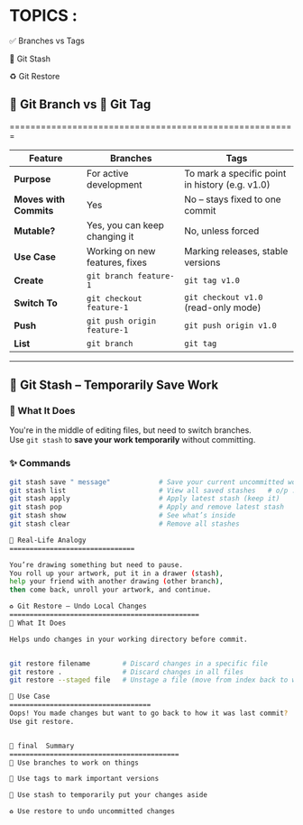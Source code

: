 TOPICS :
=================

✅ Branches vs Tags

🧳 Git Stash

♻️ Git Restore


## 🔀 Git Branch vs 🔖 Git Tag 
=======================================================

| Feature           | Branches                          | Tags                                      |
|-------------------|-----------------------------------|-------------------------------------------|
| **Purpose**        | For active development             | To mark a specific point in history (e.g. v1.0) |
| **Moves with Commits** | Yes                            | No – stays fixed to one commit            |
| **Mutable?**       | Yes, you can keep changing it     | No, unless forced                         |
| **Use Case**       | Working on new features, fixes    | Marking releases, stable versions         |
| **Create**         | `git branch feature-1`            | `git tag v1.0`                            |
| **Switch To**      | `git checkout feature-1`          | `git checkout v1.0` (read-only mode)      |
| **Push**           | `git push origin feature-1`       | `git push origin v1.0`                    |
| **List**           | `git branch`                      | `git tag`                                 |

---

## 🧳 Git Stash – Temporarily Save Work

### 🎯 What It Does
You're in the middle of editing files, but need to switch branches.  
Use `git stash` to **save your work temporarily** without committing.

### ✨ Commands

```bash
git stash save " message"            # Save your current uncommitted work
git stash list                       # View all saved stashes   # o/p : stash@{1289} ,stash@{9089}
git stash apply                      # Apply latest stash (keep it)
git stash pop                        # Apply and remove latest stash
git stash show                       # See what’s inside
git stash clear                      # Remove all stashes

🧠 Real-Life Analogy
===============================

You’re drawing something but need to pause.
You roll up your artwork, put it in a drawer (stash),
help your friend with another drawing (other branch),
then come back, unroll your artwork, and continue.

♻️ Git Restore – Undo Local Changes
===============================================
🎯 What It Does

Helps undo changes in your working directory before commit.


git restore filename        # Discard changes in a specific file
git restore .               # Discard changes in all files
git restore --staged file   # Unstage a file (move from index back to working area)

🧠 Use Case
===================================
Oops! You made changes but want to go back to how it was last commit?
Use git restore.


🙌 final  Summary
==========================================
🔀 Use branches to work on things

🔖 Use tags to mark important versions

🧳 Use stash to temporarily put your changes aside

♻️ Use restore to undo uncommitted changes

